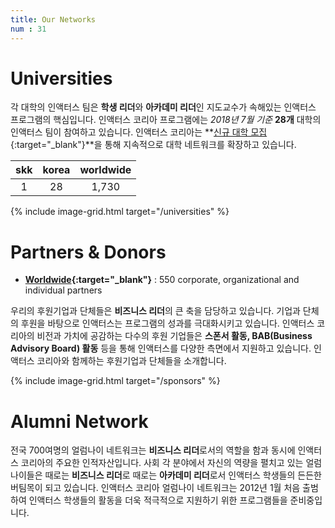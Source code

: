 ```yaml
---
title: Our Networks
num : 31
---
```


# Universities

각 대학의 인액터스 팀은 **학생 리더**와 **아카데미 리더**인 지도교수가 속해있는 인액터스 프로그램의 핵심입니다.
인액터스 코리아 프로그램에는 *2018년 7월 기준* **28개** 대학의 인액터스 팀이 참여하고 있습니다.
인액터스 코리아는 **[신규 대학 모집](http://enactuskorea.org/join-us/student-leaders/){:target="_blank"}**을 통해 지속적으로 대학 네트워크를 확장하고 있습니다.

| skk  | korea   |worldwide 	|
|:-:	 |:-:	     |:-:	        |
|  1   |   28    |  1,730 	  |


{% include image-grid.html target="/universities" %}

# Partners & Donors

+ **[Worldwide](http://enactus.org/who-we-are/partners-donors/){:target="_blank"}** : 550 corporate, organizational and individual partners

우리의 후원기업과 단체들은 **비즈니스 리더**의 큰 축을 담당하고 있습니다.
기업과 단체의 후원을 바탕으로 인액터스는 프로그램의 성과를 극대화시키고 있습니다.
인액터스 코리아의 비전과 가치에 공감하는 다수의 후원 기업들은 **스폰서 활동, BAB(Business Advisory Board) 활동** 등을 통해 인액터스를 다양한 측면에서 지원하고 있습니다.
인액터스 코리아와 함께하는 후원기업과 단체들을 소개합니다.

{% include image-grid.html target="/sponsors" %}

# Alumni Network
전국 700여명의 얼럼나이 네트워크는 **비즈니스 리더**로서의 역할을 함과 동시에 인액터스 코리아의 주요한 인적자산입니다. 사회 각 분야에서 자신의 역량을 펼치고 있는 얼럼나이들은 때로는 **비즈니스 리더**로 때로는 **아카데미 리더**로서 인액터스 학생들의 든든한 버팀목이 되고 있습니다. 인액터스 코리아 얼럼나이 네트워크는 2012년 1월 처음 출범하여 인액터스 학생들의 활동을 더욱 적극적으로 지원하기 위한 프로그램들을 준비중입니다.

